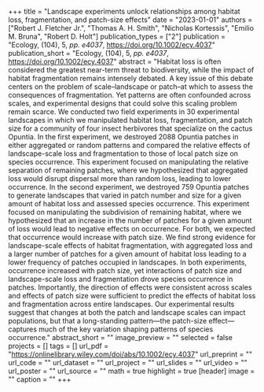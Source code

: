 +++
title = "Landscape experiments unlock relationships among habitat loss, fragmentation, and patch-size effects"
date = "2023-01-01"
authors = ["Robert J. Fletcher Jr.", "Thomas A. H. Smith", "Nicholas Kortessis", "Emilio M. Bruna", "Robert D. Holt"]
publication_types = ["2"]
publication = "Ecology, (104), 5, _pp. e4037_, https://doi.org/10.1002/ecy.4037"
publication_short = "Ecology, (104), 5, _pp. e4037_, https://doi.org/10.1002/ecy.4037"
abstract = "Habitat loss is often considered the greatest near-term threat to biodiversity, while the impact of habitat fragmentation remains intensely debated. A key issue of this debate centers on the problem of scale–landscape or patch–at which to assess the consequences of fragmentation. Yet patterns are often confounded across scales, and experimental designs that could solve this scaling problem remain scarce. We conducted two field experiments in 30 experimental landscapes in which we manipulated habitat loss, fragmentation, and patch size for a community of four insect herbivores that specialize on the cactus Opuntia. In the first experiment, we destroyed 2088 Opuntia patches in either aggregated or random patterns and compared the relative effects of landscape-scale loss and fragmentation to those of local patch size on species occurrence. This experiment focused on manipulating the relative separation of remaining patches, where we hypothesized that aggregated loss would disrupt dispersal more than random loss, leading to lower occurrence. In the second experiment, we destroyed 759 Opuntia patches to generate landscapes that varied in patch number and size for a given amount of habitat loss and assessed species occurrence. This experiment focused on manipulating the subdivision of remaining habitat, where we hypothesized that an increase in the number of patches for a given amount of loss would lead to negative effects on occurrence. For both, we expected that occurrence would increase with patch size. We find strong evidence for landscape-scale effects of habitat fragmentation, with aggregated loss and a larger number of patches for a given amount of habitat loss leading to a lower frequency of patches occupied in landscapes. In both experiments, occurrence increased with patch size, yet interactions of patch size and landscape-scale loss and fragmentation drove species occurrence in patches. Importantly, the direction of effects were consistent across scales and effects of patch size were sufficient to predict the effects of habitat loss and fragmentation across entire landscapes. Our experimental results suggest that changes at both the patch and landscape scales can impact populations, but that a long-standing pattern—the patch-size effect—captures much of the key variation shaping patterns of species occurrence."
abstract_short = ""
image_preview = ""
selected = false
projects = []
tags = []
url_pdf = "https://onlinelibrary.wiley.com/doi/abs/10.1002/ecy.4037"
url_preprint = ""
url_code = ""
url_dataset = ""
url_project = ""
url_slides = ""
url_video = ""
url_poster = ""
url_source = ""
math = true
highlight = true
[header]
image = ""
caption = ""
+++
